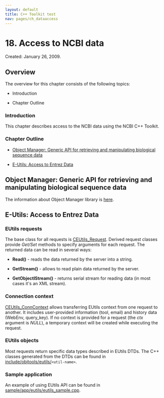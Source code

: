 ```yaml
---
layout: default
title: C++ Toolkit test
nav: pages/ch_dataaccess
---
```



18\. Access to NCBI data
======================================

Created: January 26, 2009.

Overview
--------

The overview for this chapter consists of the following topics:

-   Introduction

-   Chapter Outline

### Introduction

This chapter describes access to the NCBI data using the NCBI C++ Toolkit.

### Chapter Outline

-   [Object Manager: Generic API for retrieving and manipulating biological sequence data](#ch_dataaccess.Object_Manager)

-   [E-Utils: Access to Entrez Data](#ch_dataaccess.EUtils_Access_to_Ent)

<a name="ch_dataaccess.Object_Manager"></a>

Object Manager: Generic API for retrieving and manipulating biological sequence data
------------------------------------------------------------------------------------

The information about Object Manager library is [here](ch_objmgr.html).

<a name="ch_dataaccess.EUtils_Access_to_Ent"></a>

E-Utils: Access to Entrez Data
------------------------------

<a name="ch_dataaccess.EUtils_requests"></a>

### EUtils requests

The base class for all requests is [CEUtils\_Request](http://www.ncbi.nlm.nih.gov/IEB/ToolBox/CPP_DOC/lxr/ident?i=CEUtils_Request). Derived request classes provide *Get/Set* methods to specify arguments for each request. The returned data can be read in several ways:

-   ******Read()****** - reads the data returned by the server into a string.

-   ******GetStream()****** - allows to read plain data returned by the server.

-   ******GetObjectIStream()****** - returns serial stream for reading data (in most cases it's an XML stream).

<a name="ch_dataaccess.Connection_context"></a>

### Connection context

[CEUtils\_ConnContext](http://www.ncbi.nlm.nih.gov/IEB/ToolBox/CPP_DOC/lxr/ident?i=CEUtils_ConnContext) allows transferring EUtils context from one request to another. It includes user-provided information (tool, email) and history data (WebEnv, query\_key). If no context is provided for a request (the *ctx* argument is *NULL*), a temporary context will be created while executing the request.

<a name="ch_dataaccess.EUtils_objects"></a>

### EUtils objects

Most requests return specific data types described in EUtils DTDs. The C++ classes generated from the DTDs can be found in [include/objtools/eutils/](http://www.ncbi.nlm.nih.gov/IEB/ToolBox/CPP_DOC/lxr/source/include/objtools/eutils)`<util-name>`.

<a name="ch_dataaccess.Sample_application"></a>

### Sample application

An example of using EUtils API can be found in [sample/app/eutils/eutils\_sample.cpp](http://www.ncbi.nlm.nih.gov/IEB/ToolBox/CPP_DOC/lxr/source/src/sample/app/eutils/eutils_sample.cpp).


